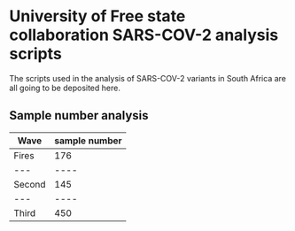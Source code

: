 # University of Free state collaboration SARS-COV-2 analysis scripts
The scripts used in the analysis of SARS-COV-2 variants in South Africa are all going to be deposited here. 
## Sample number analysis
|Wave|sample number|
|---|----|
|Fires|176|
|---|----|
|Second| 145|
|---|----|
|Third|450|
